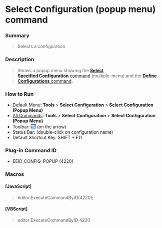 # Select Configuration (popup menu) command

### Summary

> Selects a configuration.

### Description

> Shows a popup menu showing the [**Select**\
> **Specified Configuration** command](select_config) (multiple-menu) and the [**Define Configurations** command](config).

### How to Run

- Default Menu: **Tools** >
**Select Configuration** \> **Select Configuration (Popup Menu)**
- [All Commands](all_commands): **Tools** >
**Select Configuration** \> **Select Configuration (Popup**
**Menu)**
- Toolbar: ![](../../images/configpopup.gif) (on
the arrow)
- Status Bar: (double-click on configuration name)
- Default Shortcut Key: SHIFT + F11

### Plug-in Command ID

- EEID\_CONFIG\_POPUP (4220)

### Macros

#### \[JavaScript\]

> editor.ExecuteCommandByID(4220);

#### \[VBScript\]

> editor.ExecuteCommandByID 4220
